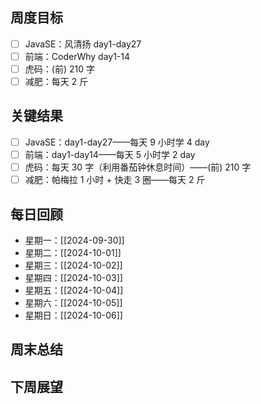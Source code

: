 ## 周度目标

- [ ] JavaSE：风清扬 day1-day27
- [ ] 前端：CoderWhy day1-14
- [ ] 虎码：(前) 210 字
- [ ] 减肥：每天 2 斤

## 关键结果

- [ ] JavaSE：day1-day27——每天 9 小时学 4 day
- [ ] 前端：day1-day14——每天 5 小时学 2 day
- [ ] 虎码：每天 30 字（利用番茄钟休息时间）——(前) 210 字
- [ ] 减肥：帕梅拉 1 小时 + 快走 3 圈——每天 2 斤

## 每日回顾

- 星期一：[[2024-09-30]]
- 星期二：[[2024-10-01]]
- 星期三：[[2024-10-02]]
- 星期四：[[2024-10-03]]
- 星期五：[[2024-10-04]]
- 星期六：[[2024-10-05]]
- 星期日：[[2024-10-06]]

## 周末总结

## 下周展望
